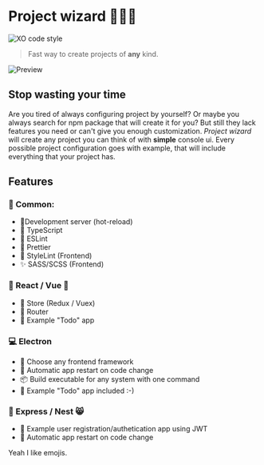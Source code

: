 # Project wizard 🧙🏻‍♂️
![XO code style](https://img.shields.io/badge/code_style-XO-5ed9c7.svg)
>Fast way to create projects of **any** kind.

![Preview](https://i.ibb.co/gSpy2g6/Project-wizard.gif)
## Stop wasting your time
Are you tired of always configuring project by yourself?
Or maybe you always search for npm package that will create it for you? But still they lack features you need or can't give you enough customization.
*Project wizard* will create any project you can think of with **simple** console ui.
Every possible project configuration goes with example, that will include everything that your project has.
## Features
### 🍕 Common:

- 🤖Development server (hot-reload)
- 📘 TypeScript
- 🎨 ESLint
- 🎀 Prettier
- 💎 StyleLint (Frontend)
- ✨ SASS/SCSS (Frontend)
### 💙 React / Vue 💚
- 💼 Store (Redux / Vuex)
- 🚀 Router
- 🥝 Example "Todo" app
### 💻 Electron
- 💊 Choose any frontend framework
- 🛫 Automatic app restart on code change
- 📦 Build executable for any system with one command
- 🥝 Example "Todo" app included :-)
### 🔨 Express / Nest 😸
- 🥝 Example user registration/authetication app using JWT
- 🛫 Automatic app restart on code change

Yeah I like emojis.

